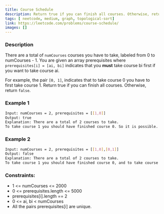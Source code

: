```yaml
---
title: Course Schedule
description: Return true if you can finish all courses. Otherwise, return false.
tags: [ neetcode, medium, graph, topological-sort]
link: https://leetcode.com/problems/course-schedule/
images: []
---
```


### Description

There are a total of `numCourses` courses you have to take, labeled from 0 to numCourses - 1. You are given an array prerequisites where `prerequisites[i] = [ai, bi]` indicates that you **must** take course bi first if you want to take course ai.

For example, the pair `[0, 1]`, indicates that to take course 0 you have to first take course 1.
Return true if you can finish all courses. Otherwise, return `false`.

### Example 1

```bash
Input: numCourses = 2, prerequisites = [[1,0]]
Output: true
Explanation: There are a total of 2 courses to take. 
To take course 1 you should have finished course 0. So it is possible.
```

### Example 2

```bash
Input: numCourses = 2, prerequisites = [[1,0],[0,1]]
Output: false
Explanation: There are a total of 2 courses to take. 
To take course 1 you should have finished course 0, and to take course 0 you should also have finished course 1. So it is impossible.
```

### Constraints:

- 1 <= numCourses <= 2000 
- 0 <= prerequisites.length <= 5000 
- prerequisites[i].length == 2 
- 0 <= ai, bi < numCourses 
- All the pairs prerequisites[i] are unique.